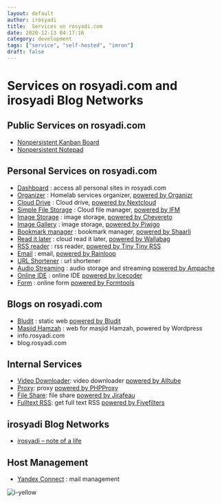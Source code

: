 ```yaml
---
layout: default
author: irosyadi
title:  Services on rosyadi.com
date: 2020-12-13 04:17:16
category: development
tags: ["service", "self-hosted", "imron"]
draft: false
---
```


# Services on rosyadi.com and irosyadi Blog Networks

## Public Services on rosyadi.com
- [Nonpersistent Kanban Board](https://rosyadi.com/kanban/)
- [Nonpersistent Notepad](https://rosyadi.com/kanban/note/)

## Personal Services on rosyadi.com
- [Dashboard](https://rosyadi.com/dash/) : access all personal sites in rosyadi.com
- [Organizer](https://rosyadi.com/organ/) : Homelab services organizer, [powered by Organizr](https://github.com/causefx/organizr)
- [Cloud Drive](https://rosyadi.com/drive/) : Cloud drive, [powered by Nextcloud](https://nextcloud.com/)
- [Simple File Storage](https://rosyadi.com/file/) : Cloud file manager, [powered by IFM](https://github.com/misterunknown/ifm)
- [Image Storage](https://rosyadi.com/pic/) : image storage, [powered by Chevereto](https://chevereto.com/)
- [Image Gallery](https://rosyadi.com/image/) : image storage, [powered by Piwigo](https://piwigo.org/)
- [Bookmark manager](https://rosyadi.com/share/) : bookmark manager, [powered by Shaarli](https://github.com/shaarli/Shaarli)
- [Read it later](https://rosyadi.com/read/web/login) : cloud read it later, [powered by Wallabag](https://github.com/wallabag/wallabag)
- [RSS reader](https://rosyadi.com/trss/) : rss reader, [powered by Tiny Tiny RSS](https://tt-rss.org/)
- [Email](https://rosyadi.com/mail/) : email, [powered by Rainloop](https://www.rainloop.net/)
- [URL Shortener](https://rosyadi.com/s/) : url shortener
- [Audio Streaming](https://rosyadi.com/sound/login.php) : audio storage and streaming [powered by Ampache](http://ampache.org/)
- [Online IDE](https://rosyadi.com/code/lib/login.php) : online IDE [powered by Icecoder](https://icecoder.net/)
- [Form](https://rosyadi.com/form/) : online form [powered by Formtools](https://formtools.org/)

## Blogs on rosyadi.com
- [Bludit](https://rosyadi.com/bludit/) : static web [powered by Bludit](https://www.bludit.com/)
- [Masjid Hamzah](https://rosyadi.com/masjid/) : web for masjid Hamzah, powered by Wordpress
- info.rosyadi.com
- blog.rosyadi.com

## Internal Services
- [Video Downloader](https://rosyadi.com/videodl/): video downloader [powered by Alltube](https://github.com/Rudloff/alltube)
- [Proxy](https://rosyadi.com/proxy/): proxy [powered by PHPProxy](https://www.php-proxy.com/)
- [File Share](https://rosyadi.com/send/): file share [powered by Jirafeau](https://gitlab.com/mojo42/Jirafeau)
- [Fulltext RSS](https://rosyadi.com/fullrss/): get full text RSS [powered by Fivefilters](https://www.fivefilters.org/full-text-rss/)

<!-- 
- [Load File](https://rosyadi.com/load-file/) : simple PHP script for uploading file to server
- [Load URL](https://rosyadi.com/load-url/) : simple PHP script for transferring to server
-->


## irosyadi Blog Networks
* [irosyadi – note of a life](https://imronrosyadi.wordpress.com/)

## Host Management
* [Yandex Connect](https://connect.yandex.com/portal/home) : mail management
<!-- [CPanel](https://srv66.niagahoster.com:2083/cpsess2968925572/frontend/paper_lantern/index.html?login=1&post_login=22825537690951) -->


![i-yellow](_v_images/20210410142500299_7907.png)